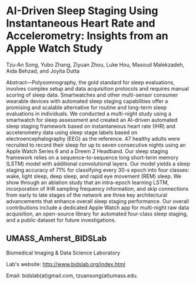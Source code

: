 # AI-Driven Sleep Staging Using Instantaneous Heart Rate and Accelerometry: Insights from an Apple Watch Study
Tzu-An Song, Yubo Zhang, Ziyuan Zhou, Luke Hou, Masoud Malekzadeh, Aida Behzad, and Joyita Dutta

Abstract—Polysomnography, the gold standard for sleep evaluations,
involves complex setup and data acquisition protocols and
requires manual scoring of sleep data. Smartwatches and other
multi-sensor consumer wearable devices with automated sleep
staging capabilities offer a promising and scalable alternative for
routine and long-term sleep evaluations in individuals. We conducted
a multi-night study using a smartwatch for sleep assessment
and created an AI-driven automated sleep staging framework
based on instantaneous heart rate (IHR) and accelerometry data
using sleep stage labels based on electroencephalography (EEG)
as the reference. 47 healthy adults were recruited to record their
sleep for up to seven consecutive nights using an Apple Watch
Series 6 and a Dreem 2 Headband. Our sleep staging framework
relies on a sequence-to-sequence long short-term memory (LSTM)
model with additional convolutional layers. Our model yields a
sleep staging accuracy of 71% for classifying every 30-s epoch
into four classes: wake, light sleep, deep sleep, and rapid eye
movement (REM) sleep. We show through an ablation study that
an intra-epoch learning LSTM, incorporation of IHR sampling frequency
information, and skip connections from early to late stages
of the network are three key architectural advancements that enhance
overall sleep staging performance. Our overall contributions
include a dedicated Apple Watch app for multi-night raw data
acquisition, an open-source library for automated four-class sleep
staging, and a public dataset for future investigations.


## UMASS_Amherst_BIDSLab
Biomedical Imaging & Data Science Laboratory

Lab's website:
http://www.bidslab.org/index.html


Email: bidslab(at)gmail.com,
       tzuansong(at)umass.edu.
